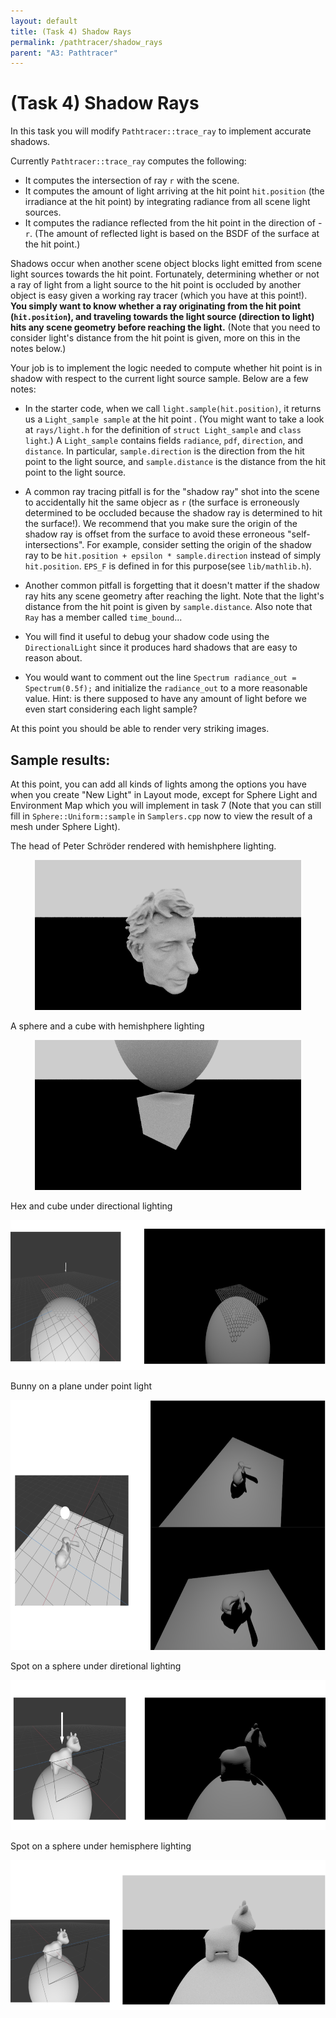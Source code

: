 ```yaml
---
layout: default
title: (Task 4) Shadow Rays
permalink: /pathtracer/shadow_rays
parent: "A3: Pathtracer"
---
```


# (Task 4) Shadow Rays

In this task you will modify `Pathtracer::trace_ray` to implement accurate shadows.

Currently `Pathtracer::trace_ray` computes the following:

* It computes the intersection of ray `r` with the scene.
* It computes the amount of light arriving at the hit point `hit.position` (the irradiance at the hit point) by integrating radiance from all scene light sources.
* It computes the radiance reflected from the hit point in the direction of -`r`. (The amount of reflected light is based on the BSDF of the surface at the hit point.)

Shadows occur when another scene object blocks light emitted from scene light sources towards the hit point. Fortunately, determining whether or not a ray of light from a light source to the hit point is occluded by another object is easy given a working ray tracer (which you have at this point!). **You simply want to know whether a ray originating from the hit point (`hit.position`), and traveling towards the light source (direction to light) hits any scene geometry before reaching the light.** (Note that you need to consider light's distance from the hit point is given, more on this in the notes below.)

Your job is to implement the logic needed to compute whether hit point is in shadow with respect to the current light source sample. Below are a few notes:

* In the starter code, when we call `light.sample(hit.position)`, it returns us a `Light_sample sample` at the hit point . (You might want to take a look at `rays/light.h` for the definition of `struct Light_sample` and `class light`.) A `Light_sample` contains fields `radiance`, `pdf`, `direction`, and `distance`. In particular, `sample.direction` is the direction from the hit point to the light source, and `sample.distance` is the distance from the hit point to the light source.

* A common ray tracing pitfall is for the "shadow ray" shot into the scene to accidentally hit the same objecr as `r` (the surface is erroneously determined to be occluded because the shadow ray is determined to hit the surface!). We recommend that you make sure the origin of the shadow ray is offset from the surface to avoid these erroneous "self-intersections". For example, consider setting the origin of the shadow ray to be `hit.position + epsilon * sample.direction` instead of simply `hit.position`. `EPS_F` is defined in for this purpose(see `lib/mathlib.h`).

* Another common pitfall is forgetting that it doesn't matter if the shadow ray hits any scene geometry after reaching the light. Note that the light's distance from the hit point is given by `sample.distance`. Also note that `Ray` has a member called `time_bound`...
* You will find it useful to debug your shadow code using the `DirectionalLight` since it produces hard shadows that are easy to reason about.
* You would want to comment out the line `Spectrum radiance_out = Spectrum(0.5f);` and initialize the `radiance_out` to a more reasonable value. Hint: is there supposed to have any amount of light before we even start considering each light sample?

At this point you should be able to render very striking images.

## Sample results:

At this point, you can add all kinds of lights among the options you have when you create "New Light" in Layout mode, except for Sphere Light and Environment Map which you will implement in task 7 (Note that you can still fill in `Sphere::Uniform::sample` in `Samplers.cpp` now to view the result of a mesh under Sphere Light).

The head of Peter Schröder rendered with hemishphere lighting.

<center><img src="new_results/shadow_peter.png" style="height:240px"></center>

A sphere and a cube with hemishphere lighting

<center><img src="new_results/cube_sphere_hemisphere.png" style="height:240px"></center>

Hex and cube under directional lighting

<center><img src="new_results/ref1.png" style="height:240px"></center>

Bunny on a plane under point light

<center><img src="new_results/ref2.png" style="height:400px"></center>

Spot on a sphere under diretional lighting

<center><img src="new_results/ref3.png" style="height:240px"></center>


Spot on a sphere under hemisphere lighting

<center><img src="new_results/ref4.png" style="height:240px"></center>


